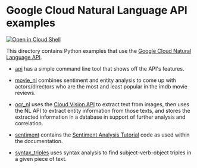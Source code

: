 # Google Cloud Natural Language API examples

[![Open in Cloud Shell][shell_img]][shell_link]

[shell_img]: http://gstatic.com/cloudssh/images/open-btn.png
[shell_link]: https://console.cloud.google.com/cloudshell/open?git_repo=https://github.com/GoogleCloudPlatform/python-docs-samples&page=editor&open_in_editor=language/README.md

This directory contains Python examples that use the
[Google Cloud Natural Language API](https://cloud.google.com/natural-language/).

- [api](api) has a simple command line tool that shows off the API's features.

- [movie_nl](movie_nl) combines sentiment and entity analysis to come up with
actors/directors who are the most and least popular in the imdb movie reviews.

- [ocr_nl](ocr_nl) uses the [Cloud Vision API](https://cloud.google.com/vision/)
to extract text from images, then uses the NL API to extract entity information
from those texts, and stores the extracted information in a database in support
of further analysis and correlation.

- [sentiment](sentiment) contains the [Sentiment Analysis
  Tutorial](https://cloud.google.com/natural-language/docs/sentiment-tutorial)
code as used within the documentation.

- [syntax_triples](syntax_triples) uses syntax analysis to find
subject-verb-object triples in a given piece of text.
